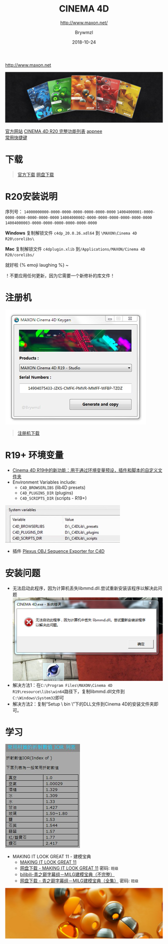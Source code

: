 ﻿---
layout: post
title:      CINEMA 4D
subtitle:   http://www.maxon.net/
date:       2018-10-24
author:     Brywmzl
header-img: img/C4D/csm_R19-Packs-To-The-Right_long_09a07ff184.jpg
catalog: true
tags: [CINEMA 4D]
categories: [三维建模]
---
http://www.maxon.net

<!--more-->

![](/img/C4D/csm_Packs-Middle-Longer_1b00e822bf.jpg)

[官方网站](http://www.maxon.net/)
[CINEMA 4D R20 完整功能列表](https://www.maxon.net/en/products/new-in-release-20/r20-complete-feature-list/)
[appnee](https://appnee.com/tag/cinema-4d/)  
[常用快捷键](http://c4d.cn/3d-12145-1-1.html)  

# 下载
> [官方下载](https://www.maxon.net/en/support/downloads/)
> [网盘下载](https://pan.baidu.com/s/1skEWB4D)

# R20安装说明

序列号：
`14000000000-0000-0000-0000-0000-0000-0000`
`14004000001-0000-0000-0000-0000-0000-0000`
`14004000002-0000-0000-0000-0000-0000-0000`
`14004000003-0000-0000-0000-0000-0000-0000`

**Windows**
复制解锁文件 `c4dp_20.0.26.xdl64` 到 `\MAXON\Cinema 4D R20\corelibs\`

**Mac**
复制解锁文件 `c4dplugin.xlib` 到`/Applications/MAXON/Cinema 4D R20/corelibs/`

就好啦 {% emoji laughing %} ~

！不要应用任何更新，因为它需要一个新修补的库文件！

# 注册机
![](/img/C4D/Keygen.jpg)
> [注册机下载](https://www.lanzous.com/i1sus8f)  

# R19+ 环境变量
* [Cinema 4D R19中的新功能：用于通过环境变量预设，插件和脚本的自定义文件夹](https://www.youtube.com/watch?v=pyrEevPPtRM)
* Environment Variables include:
	* `C4D_BROWSERLIBS` (lib4D presets)
	* `C4D_PLUGINS_DIR` (plugins)
	* `C4D_SCRIPTS_DIR` (scripts - R19+)  

![](/img/C4D/1.jpg) 

* 插件
[Plexus OBJ Sequence Exporter for C4D](https://www.rowbyte.com/obj-sequence-exporter)

# 安装问题
* 无法启动此程序，因为计算机丢失libmmd.dll.尝试重新安装该程序以解决此问题
![](/img/C4D/8c.png)  
* 解决方法1：在`C:\Program Files\MAXON\Cinema 4D R19\resource\libs\win64`路径下，复制libmmd.dll文件到`C:\Windows\System32`即可
* 解决方法2：复制“Setup \ bin \”下的DLL文件到Cinema 4D的安装文件夹即可。

# 学习

![](/img/C4D/0.jpg) 

* MAKING IT LOOK GREAT 11 - 建模宝典
	* [MAKING IT LOOK GREAT 11](http://motionworks.net/shop/making-it-look-great-11)  
	* [网盘下载 - MAKING IT LOOK GREAT 11](https://pan.baidu.com/s/13pZVajGkoVvwuqkytwa5bA) 密码: `班级`
	* [bilibili-青之巅字幕组－MILG建模宝典（不完整）](https://www.bilibili.com/video/av20349564)  
	* [网盘下载 - 青之巅字幕组－MILG建模宝典（全集）](https://pan.baidu.com/s/1IS4BLKaJc7juOnD6q2FGTA) 密码: `班级`

![](/img/C4D/csm_R20_Banner_64768d51f4.jpg)